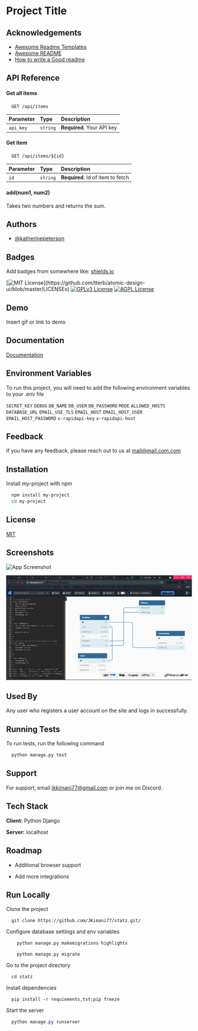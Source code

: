 
# Project Title




## Acknowledgements

 - [Awesome Readme Templates](https://awesomeopensource.com/project/elangosundar/awesome-README-templates)
 - [Awesome README](https://github.com/matiassingers/awesome-readme)
 - [How to write a Good readme](https://bulldogjob.com/news/449-how-to-write-a-good-readme-for-your-github-project)

  
## API Reference

#### Get all items

```http
  GET /api/items
```

| Parameter | Type     | Description                |
| :-------- | :------- | :------------------------- |
| `api_key` | `string` | **Required**. Your API key |

#### Get item

```http
  GET /api/items/${id}
```

| Parameter | Type     | Description                       |
| :-------- | :------- | :-------------------------------- |
| `id`      | `string` | **Required**. Id of item to fetch |

#### add(num1, num2)

Takes two numbers and returns the sum.

  
## Authors

- [@katherinepeterson](https://www.github.com/octokatherine)

  
## Badges

Add badges from somewhere like: [shields.io](https://shields.io/)

[![MIT License](https://img.shields.io/apm/l/atomic-design-ui.svg?)](https://github.com/tterb/atomic-design-ui/blob/master/LICENSEs)
[![GPLv3 License](https://img.shields.io/badge/License-GPL%20v3-yellow.svg)](https://opensource.org/licenses/)
[![AGPL License](https://img.shields.io/badge/license-AGPL-blue.svg)](http://www.gnu.org/licenses/agpl-3.0)

  
## Demo

Insert gif or link to demo

  
## Documentation

[Documentation](https://linktodocumentation)

  
## Environment Variables

To run this project, you will need to add the following environment variables to your .env file

`SECRET_KEY`
`DEBUG` 
`DB_NAME`
`DB_USER`
`DB_PASSWORD`
`MODE`
`ALLOWED_HOSTS`
`DATABASE_URL`
`EMAIL_USE_TLS`
`EMAIL_HOST`
`EMAIL_HOST_USER`
`EMAIL_HOST_PASSWORD`
`x-rapidapi-key`
`x-rapidapi-host`



  
## Feedback

If you have any feedback, please reach out to us at mail@mail.com.com

  
## Installation 

Install my-project with npm

```bash 
  npm install my-project
  cd my-project
```
    
## License

[MIT](https://choosealicense.com/licenses/mit/)

  
## Screenshots

![App Screenshot](https://via.placeholder.com/468x300?text=App+Screenshot+Here)


![DBDIAGRAM](https://github.com/JKimani77/statz/blob/master/raw/db.png?raw=true)


  
## Used By

Any user who registers a user account on the site and logs in successfully.

  
## Running Tests

To run tests, run the following command

```bash
  python manage.py test
```

  
## Support

For support, email jkkimani77@gmail.com or join me on Discord.

  
## Tech Stack

**Client:** Python Django

**Server:** localhost

  
## Roadmap

- Additional browser support

- Add more integrations

  
## Run Locally

Clone the project

```Ps1
  git clone https://github.com/JKimani77/statz.git/
```

Configure database settings and env variables 

```Ps1
    python manage.py makemigrations highlights
```

```Ps1
    python manage.py migrate
```


Go to the project directory

```Ps1
  cd statz
```

Install dependencies

```Ps1
  pip install -r requiements,txt;pip freeze
```

Start the server

```Powershell 1
  python manage.py runserver
```

  